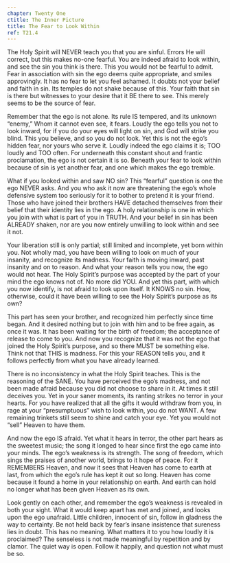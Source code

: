 ```yaml
---
chapter: Twenty One
ctitle: The Inner Picture
title: The Fear to Look Within
ref: T21.4
---
```


The Holy Spirit will NEVER teach you that you are sinful. Errors He will
correct, but this makes no-one fearful. You are indeed afraid to look
within, and see the sin you think is there. This you would not be fearful
to admit. Fear in association with sin the ego deems quite appropriate,
and smiles approvingly. It has no fear to let you feel ashamed. It
doubts not your belief and faith in sin. Its temples do not shake
because of this. Your faith that sin is there but witnesses to your
desire that it BE there to see. This merely seems to be the source of
fear.

Remember that the ego is not alone. Its rule IS tempered, and
its unknown “enemy,” Whom it cannot even see, it fears. Loudly the ego
tells you not to look inward, for if you do your eyes will light on sin,
and God will strike you blind. This you believe, and so you do not
look. Yet this is not the ego’s hidden fear, nor yours who serve it.
Loudly indeed the ego claims it is; TOO loudly and TOO often. For
underneath this constant shout and frantic proclamation, the ego is not
certain it is so. Beneath your fear to look within because of sin is yet
another fear, and one which makes the ego tremble.

What if you looked within and saw NO sin? This “fearful” question is one
the ego NEVER asks. And you who ask it now are threatening the ego’s
whole defensive system too seriously for it to bother to pretend it is
your friend. Those who have joined their brothers HAVE detached
themselves from their belief that their identity lies in the ego. A holy
relationship is one in which you join with what is part of you in TRUTH.
And your belief in sin has been ALREADY shaken, nor are you now entirely
unwilling to look within and see it not.

Your liberation still is only partial; still limited and incomplete, yet
born within you. Not wholly mad, you have been willing to look on much
of your insanity, and recognize its madness. Your faith is moving
inward, past insanity and on to reason. And what your reason tells you
now, the ego would not hear. The Holy Spirit’s purpose was accepted by
the part of your mind the ego knows not of. No more did YOU. And yet
this part, with which you now identify, is not afraid to look upon
itself. It KNOWS no sin. How, otherwise, could it have been willing to
see the Holy Spirit’s purpose as its own?

This part has seen your brother, and recognized him perfectly since time
began. And it desired nothing but to join with him and to be free again,
as once it was. It has been waiting for the birth of freedom; the
acceptance of release to come to you. And now you recognize that it was
not the ego that joined the Holy Spirit’s purpose, and so there MUST be
something else. Think not that THIS is madness. For this your REASON
tells you, and it follows perfectly from what you have already learned.

There is no inconsistency in what the Holy Spirit teaches. This is the
reasoning of the SANE. You have perceived the ego’s madness, and not been
made afraid because you did not choose to share in it. At
times it still deceives you. Yet in your saner moments, its ranting
strikes no terror in your hearts. For you have realized that all the
gifts it would withdraw from you, in rage at your “presumptuous” wish to
look within, you do not WANT. A few remaining trinkets still seem to
shine and catch your eye. Yet you would not “sell” Heaven to have them.

And now the ego IS afraid. Yet what it hears in terror, the other part
hears as the sweetest music; the song it longed to hear since first the
ego came into your minds. The ego’s weakness is its strength. The song of
freedom, which sings the praises of another world, brings to it hope of
peace. For it REMEMBERS Heaven, and now it sees that Heaven has come to
earth at last, from which the ego’s rule has kept it out so long. Heaven
has come because it found a home in your relationship on earth. And
earth can hold no longer what has been given Heaven as its own.

Look gently on each other, and remember the ego’s weakness is revealed
in both your sight. What it would keep apart has met and joined, and
looks upon the ego unafraid. Little children, innocent of sin, follow in
gladness the way to certainty. Be not held back by fear’s insane
insistence that sureness lies in doubt. This has no meaning. What
matters it to you how loudly it is proclaimed? The senseless is not made
meaningful by repetition and by clamor. The quiet way is open. Follow it
happily, and question not what must be so.

